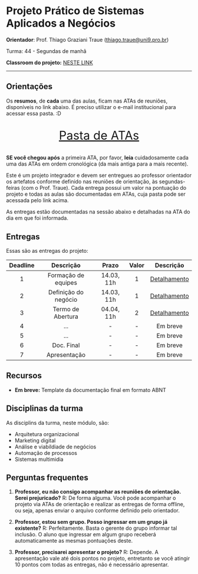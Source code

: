 # Projeto Prático de Sistemas Aplicados a Negócios

**Orientador**: Prof. Thiago Graziani Traue (thiago.traue@uni9.pro.br)

Turma: 44 - Segundas de manhã

**Classroom do projeto:** [NESTE LINK](https://classroom.google.com/c/NDY1OTc2NzM1Njg5?cjc=kq6hckl)

***

## Orientações

Os **resumos**, de **cada** uma das aulas, ficam nas ATAs de reuniões, disponíveis no link abaixo. É preciso utilizar o e-mail institucional para acessar essa pasta. :D

<p style="font-size:2.3em;text-align:center">
    <a href="https://drive.google.com/drive/folders/1MhuJNRfd4QT2WZIFKqIOujaGh4fJXKwT?usp=sharing" target="_blank">Pasta de ATAs</a>
</p>

**SE você chegou após** a primeira ATA, por favor, **leia** cuidadosamente cada uma das ATAs em ordem cronológica (da mais antiga para a mais recente).

Este é um projeto integrador e devem ser entregues ao professor orientador os artefatos conforme definido nas reuniões de orientação, às segundas-feiras (com o Prof. Traue). Cada entrega possui um valor na pontuação do projeto e todas as aulas são documentadas em ATAs, cuja pasta pode ser acessada pelo link acima. 

As entregas estão documentadas na sessão abaixo e detalhadas na ATA do dia em que foi informada.


## Entregas

Essas são as entregas do projeto:

| Deadline |      Descrição      | Prazo      | Valor | Descrição                                                                                                       |
|:--------:|:-------------------:|:----------:|:-----:|:---------------------------------------------------------------------------------------------------------------:|
|    1     | Formação de equipes | 14.03, 11h |   1   |[Detalhamento](https://docs.google.com/document/d/11ELlGkqy29jIayXnTrEPF8zYzzLyaTS3D3bJWZWUkhI/edit?usp=sharing) |
|    2     | Definição do negócio| 14.03, 11h |   1   |[Detalhamento](https://docs.google.com/document/d/179B8ONQJoLYsQQKHXAV0i6xS2pqQ69D1mNWo6Lm6MGA/edit?usp=sharing) |
|    3     | Termo de Abertura   | 04.04, 11h |   2   |[Detalhamento](https://docs.google.com/document/d/1Z3RD88-lKDKaXsrbe5znPmAC-NUJQvQOhp5aVf27r9M/edit?usp=sharing) |
|    4     | ...                 |   -        |   -   |Em breve |
|    5     | ...                 |   -        |   -   |Em breve |
|    6     | Doc. Final          |   -        |   -   |Em breve |
|    7     | Apresentação        |   -        |   -   |Em breve|

## Recursos

- **Em breve:** Template da documentação final em formato ABNT

## Disciplinas da turma

As disciplins da turma, neste módulo, são:

- Arquitetura organizacional
- Marketing digital
- Análise e viabildiade de negócios
- Automação de processos
- Sistemas multimidia

## Perguntas frequentes

1. **Professor, eu não consigo acompanhar as reuniões de orientação. Serei prejuricado?** 
    R: De forma alguma. Você pode acompanhar o projeto via ATAs de orientação e realizar as entregas de forma offline, ou seja, apenas enviar o arquivo conforme definido pelo orientador.

2. **Professor, estou sem grupo. Posso ingressar em um grupo já existente?**
    R: Perfeitamente. Basta o gerente do grupo informar tal inclusão. O aluno que ingressar em algum grupo receberá automaticamente as mesmas pontuações deste.

3. **Professor, precisarei apresentar o projeto?**
    R: Depende. A apresentação vale até dois pontos no projeto, entretanto se você atingir 10 pontos com todas as entregas, não é necessário apresentar.    